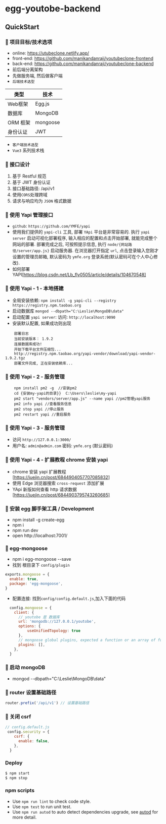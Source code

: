 # egg-youtobe-backend

## QuickStart

<!-- add docs here for user -->
### 💛 项目目标/技术选项
- online: https://utubeclone.netlify.app/
- front-end: https://github.com/manikandanraji/youtubeclone-frontend
- back-end:  https://github.com/manikandanraji/youtubeclone-backend
- 前后端分离架构
- 先做服务端, 然后做客户端
- `后端技术选型`

| 类型 | 技术 |
| - | - |
| Web框架 | Egg.js |
| 数据库 | MongoDB |
| ORM 框架 | mongoose |
| 身份认证 | JWT |

- `客户端技术选型`
- `Vue3` 系列技术栈


### 💛 接口设计
1. 基于 Restful 规范
2. 基于 JWT 身份认证
3. 接口基础路径: /api/v1
4. 使用`CORS`处理跨域
5. 请求与响应均为 `JSON` 格式数据


### 💛 使用 Yapi 管理接口
- `github`: `https://github.com/YMFE/yapi`
- 使用我们提供的 `yapi-cli` 工具, 部署 `YApi` 平台是非常容易的. 执行 `yapi server` 启动可视化部署程序, 输入相应的配置和点击开始部署, 就能完成整个网站的部署. 部署完成之后, 可按照提示信息, 执行 `node/{网站路径/server/app.js}` 启动服务器. 在浏览器打开指定 `url`, 点击登录输入您刚才设置的管理员邮箱, 默认密码为 `ymfe.org` 登录系统(默认密码可在个人中心修改). 
- 如何部署YAPI[https://blog.csdn.net/Lb_fly0505/article/details/104670548]


### 💛 使用 Yapi - 1 - 本地搭建
- 全局安装依赖: `npm install -g yapi-cli --registry https://registry.npm.taobao.org`
- 启动数据库 `mongod --dbpath="C:\Leslie\MongoDB\data"`
- 启动配置 `yapi server`: 访问: `http://localhost:9090`
- 安装默认配置, 如果成功则出现
```
    部署日志
    当前安装版本： 1.9.2
    连接数据库成功!
    开始下载平台文件压缩包...
    http://registry.npm.taobao.org/yapi-vendor/download/yapi-vendor-1.9.2.tgz
    部署文件完成, 正在安装依赖库...
```

### 💛 使用 Yapi - 2 - 服务管理
```
    npm install pm2 -g  //安装pm2
    cd {安装my-yapi的目录}}  C:\Users\leslie\my-yapi
    pm2 start "vendors/server/app.js" --name yapi //pm2管理yapi服务
    pm2 info yapi //查看服务信息
    pm2 stop yapi //停止服务
    pm2 restart yapi //重启服务
```

### 💛 使用 Yapi - 3 - 服务管理
- 访问 `http://127.0.0.1:3000/`
- 用户名: `admin@admin.com`  密码: `ymfe.org` (默认密码)

### 💛 使用 Yapi - 4 - 扩展教程 chrome 安装 yapi 
- chrome 安装 yapi 扩展教程[https://juejin.cn/post/6844904057707085832]
- 使用 Edge 浏览器搜索 `cross-request` 添加扩展
- YApi 新版如何查看 http 请求数据[https://juejin.cn/post/6844903795743260685]

### 💛 安装 egg 脚手架工具 / Development
-  npm install -g create-egg
-  npm i
-  npm run dev
-  open http://localhost:7001/

### 💛 egg-mongoose
- npm i egg-mongoose --save
- 找到 根目录下 `config/plugin`
```js
exports.mongoose = {
  enable: true,
  package: 'egg-mongoose',
}
```
- 配置连接: 找到`config/config.default.js`,加入下面的代码
```js
  config.mongoose = {
    client: {
      // youtobe 是 数据库
      url: 'mongodb://127.0.0.1/youtobe',
      options: {
          useUnifiedTopology: true
      },
      // mongoose global plugins, expected a function or an array of function and options
      plugins: [],
    },
  }
```

### 💛 启动 mongoDB
- mongod --dbpath="C:\Leslie\MongoDB\data"

### 💛 router 设置基础路径
```js
router.prefix('/api/v1') // 设置基础路径
```

### 💛 关闭 csrf
```js
// config.default.js
 config.security = {
    csrf: {
      enable: false,
    },
  }
```

### Deploy
```bash
$ npm start
$ npm stop
```

### npm scripts
- Use `npm run lint` to check code style.
- Use `npm test` to run unit test.
- Use `npm run autod` to auto detect dependencies upgrade, see [autod](https://www.npmjs.com/package/autod) for more detail.
